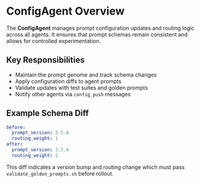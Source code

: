 # ConfigAgent Overview

The **ConfigAgent** manages prompt configuration updates and routing logic across all agents. It ensures that prompt schemas remain consistent and allows for controlled experimentation.

## Key Responsibilities
- Maintain the prompt genome and track schema changes
- Apply configuration diffs to agent prompts
- Validate updates with test suites and golden prompts
- Notify other agents via `config_push` messages

## Example Schema Diff

```yaml
before:
  prompt_version: 3.5.4
  routing_weight: 1
after:
  prompt_version: 3.5.4
  routing_weight: 2
```

This diff indicates a version bump and routing change which must pass `validate_golden_prompts.sh` before rollout.
